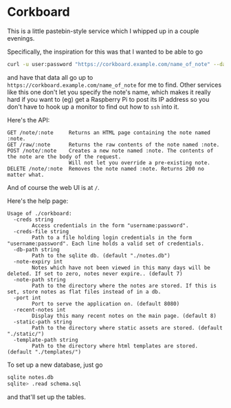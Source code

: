 # Corkboard

This is a little pastebin-style service which I whipped up in a couple evenings.

Specifically, the inspiration for this was that I wanted to be able to go

```sh
curl -u user:password "https://corkboard.example.com/name_of_note" --data-binary "Some information, or maybe @filename.txt"
```

and have that data all go up to `https://corkboard.example.com/name_of_note` for me to find.
Other services like this one don't let you specify the note's name, which makes it really hard if you want to (eg) get a Raspberry Pi to post its IP address so you don't have to hook up a monitor to find out how to `ssh` into it.

Here's the API:

```
GET /note/:note     Returns an HTML page containing the note named :note.
GET /raw/:note      Returns the raw contents of the note named :note.
POST /note/:note    Creates a new note named :note. The contents of the note are the body of the request.
                    Will not let you override a pre-existing note.
DELETE /note/:note  Removes the note named :note. Returns 200 no matter what.
```

And of course the web UI is at `/`.

Here's the help page:

```
Usage of ./corkboard:
  -creds string
    	Access credentials in the form "username:password".
  -creds-file string
    	Path to a file holding login credentials in the form "username:password". Each line holds a valid set of credentials.
  -db-path string
    	Path to the sqlite db. (default "./notes.db")
  -note-expiry int
    	Notes which have not been viewed in this many days will be deleted. If set to zero, notes never expire.. (default 7)
  -note-path string
    	Path to the directory where the notes are stored. If this is set, store notes as flat files instead of in a db.
  -port int
    	Port to serve the application on. (default 8080)
  -recent-notes int
    	Display this many recent notes on the main page. (default 8)
  -static-path string
    	Path to the directory where static assets are stored. (default "./static/")
  -template-path string
    	Path to the directory where html templates are stored. (default "./templates/")

```

To set up a new database, just go

```sh
sqlite notes.db
sqlite> .read schema.sql
```

and that'll set up the tables.
